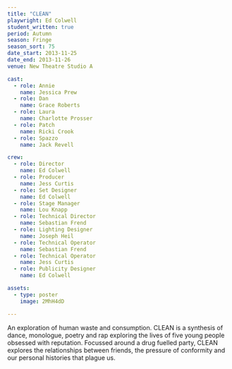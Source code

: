 ```yaml
---
title: "CLEAN"
playwright: Ed Colwell
student_written: true
period: Autumn
season: Fringe
season_sort: 75
date_start: 2013-11-25
date_end: 2013-11-26
venue: New Theatre Studio A

cast:
  - role: Annie
    name: Jessica Prew
  - role: Dan
    name: Grace Roberts
  - role: Laura
    name: Charlotte Prosser
  - role: Patch
    name: Ricki Crook
  - role: Spazzo
    name: Jack Revell

crew:
  - role: Director
    name: Ed Colwell
  - role: Producer
    name: Jess Curtis
  - role: Set Designer
    name: Ed Colwell
  - role: Stage Manager
    name: Lou Knapp
  - role: Technical Director
    name: Sebastian Frend
  - role: Lighting Designer
    name: Joseph Heil
  - role: Technical Operator
    name: Sebastian Frend
  - role: Technical Operator
    name: Jess Curtis
  - role: Publicity Designer
    name: Ed Colwell

assets:
  - type: poster
    image: 2MhH4dD

---
```

An exploration of human waste and consumption. CLEAN is a synthesis of dance, monologue, poetry and rap exploring the lives of five young people obsessed with reputation. Focussed around a drug fuelled party, CLEAN explores the relationships between friends, the pressure of conformity and our personal histories that plague us.
